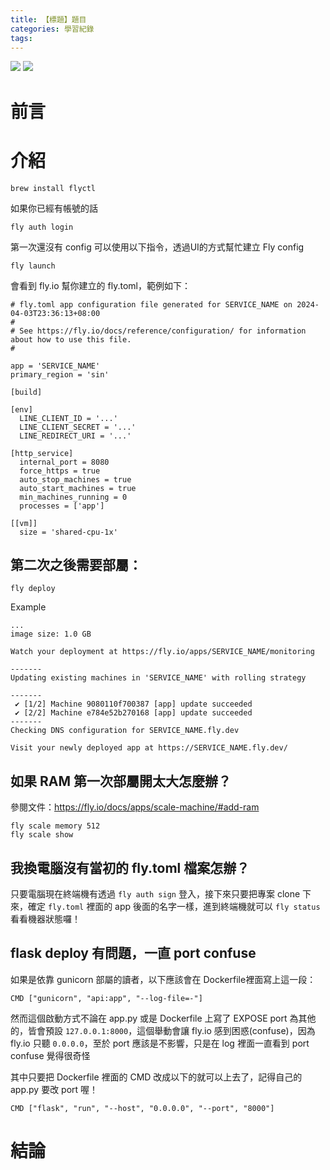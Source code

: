 ```yaml
---
title: 【標題】題目
categories: 學習紀錄
tags:
---
```



![](https://nijialin.com/images/2024/)
![](https://nijialin.com/images/common.jpeg)


# 前言

<!-- more -->

# 介紹

```
brew install flyctl
```

如果你已經有帳號的話
```
fly auth login
```

第一次還沒有 config 可以使用以下指令，透過UI的方式幫忙建立 Fly config
```
fly launch
```

會看到 fly.io 幫你建立的 fly.toml，範例如下：

```
# fly.toml app configuration file generated for SERVICE_NAME on 2024-04-03T23:36:13+08:00
#
# See https://fly.io/docs/reference/configuration/ for information about how to use this file.
#

app = 'SERVICE_NAME'
primary_region = 'sin'

[build]

[env]
  LINE_CLIENT_ID = '...'
  LINE_CLIENT_SECRET = '...'
  LINE_REDIRECT_URI = '...'

[http_service]
  internal_port = 8080
  force_https = true
  auto_stop_machines = true
  auto_start_machines = true
  min_machines_running = 0
  processes = ['app']

[[vm]]
  size = 'shared-cpu-1x'
```

## 第二次之後需要部屬：
```
fly deploy
```

Example

```
...
image size: 1.0 GB

Watch your deployment at https://fly.io/apps/SERVICE_NAME/monitoring

-------
Updating existing machines in 'SERVICE_NAME' with rolling strategy

-------
 ✔ [1/2] Machine 9080110f700387 [app] update succeeded
 ✔ [2/2] Machine e784e52b270168 [app] update succeeded
-------
Checking DNS configuration for SERVICE_NAME.fly.dev

Visit your newly deployed app at https://SERVICE_NAME.fly.dev/
```

## 如果 RAM 第一次部屬開太大怎麼辦？

參閱文件：https://fly.io/docs/apps/scale-machine/#add-ram
```
fly scale memory 512
fly scale show
```

## 我換電腦沒有當初的 fly.toml 檔案怎辦？

只要電腦現在終端機有透過 `fly auth sign` 登入，接下來只要把專案 clone 下來，確定 `fly.toml` 裡面的 app 後面的名字一樣，進到終端機就可以 `fly status` 看看機器狀態囉！

## flask deploy 有問題，一直 port confuse

如果是依靠 gunicorn 部屬的讀者，以下應該會在 Dockerfile裡面寫上這一段：
```
CMD ["gunicorn", "api:app", "--log-file=-"]
```

然而這個啟動方式不論在 app.py 或是 Dockerfile 上寫了 EXPOSE port 為其他的，皆會預設 `127.0.0.1:8000`，這個舉動會讓 fly.io 感到困惑(confuse)，因為 fly.io 只聽 `0.0.0.0`，至於 port 應該是不影響，只是在 log 裡面一直看到 port confuse 覺得很奇怪


其中只要把 Dockerfile 裡面的 CMD 改成以下的就可以上去了，記得自己的 app.py 要改 port 喔！
```
CMD ["flask", "run", "--host", "0.0.0.0", "--port", "8000"]
```

# 結論
